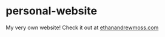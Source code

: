 # personal-website
My very own website! Check it out at [ethanandrewmoss.com](http://ethanandrewmoss.com)
